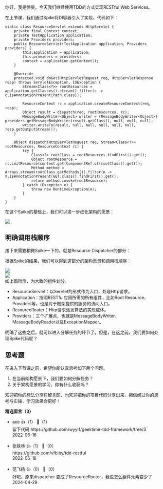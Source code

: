 你好，我是徐昊。今天我们继续使用TDD的方式实现RESTful Web Services。

在上节课，我们通过Spike将DI容器引入了实现，代码如下：

```
static class ResourceServlet extends HttpServlet {
    private final Context context;
    private TestApplication application;
    private Providers providers;
    public ResourceServlet(TestApplication application, Providers providers) {
        this.application = application;
        this.providers = providers;
        context = application.getContext();
    }
    
    @Override
    protected void doGet(HttpServletRequest req, HttpServletResponse resp) throws ServletException, IOException {
        Stream<Class<?>> rootResources = application.getClasses().stream().filter(c -> c.isAnnotationPresent(Path.class));

        ResourceContext rc = application.createResourceContext(req, resp);
        Object result = dispatch(req, rootResources, rc);
        MessageBodyWriter<Object> writer = (MessageBodyWriter<Object>) providers.getMessageBodyWriter(result.getClass(), null, null, null);
        writer.writeTo(result, null, null, null, null, null, resp.getOutputStream());
    }
    
    Object dispatch(HttpServletRequest req, Stream<Class<?>> rootResources, ResourceContext rc) {
        try {
            Class<?> rootClass = rootResources.findFirst().get();
            Object rootResource = rc.initResource(context.get(ComponentRef.of(rootClass)).get());
            Method method = Arrays.stream(rootClass.getMethods()).filter(m -> m.isAnnotationPresent(GET.class)).findFirst().get();
            return method.invoke(rootResource);
        } catch (Exception e) {
            throw new RuntimeException(e);
        }
    }
}
```

在这个Spike的基础上，我们可以进一步细化架构的愿景：

![](https://static001.geekbang.org/resource/image/c4/4b/c4yyfbbe0e0361571e7352f4eefc474b.jpg?wh=2284x1285)

## 明确调用栈顺序

接下来需要稍微Spike一下的，就是Resource Dispatcher的部分：

根据Spike的结果，我们可以得到这部分的架构愿景和调用栈顺序：

![](https://static001.geekbang.org/resource/image/69/f9/69187acce0858b870364248b0f5f99f9.jpg?wh=2284x1285)  
![](https://static001.geekbang.org/resource/image/10/a1/102dee363b2a45734c24ee4ef20c39a1.jpg?wh=2284x1285)  
如上图所示，为大致的组件划分。

- ResourceServlet：以Servlet的形式作为入口，处理Http请求。
- Application：指明RESTful应用所需的所有组件，比如Root Resource、Providers等，也是对于框架提供的服务的访问入口。
- ResourceRouter：Http请求派发算法的实现载体。
- Providers：三个扩展点，也就是MessageBodyWriter，MessageBodyReader以及ExceptionMapper。

明确了这些之后，就可以进入分解任务的环节了。但是，在这之前，我们要如何处理Spike代码呢？

## 思考题

在进入下节课之前，希望你能认真思考如下两个问题。

1. 在当前架构愿景下，我们要如何分解任务？
2. 关于架构愿景的学习，你有什么收获吗？

欢迎把你的想法分享在留言区，也欢迎把你的项目代码分享出来。相信经过你的思考与实操，学习效果会更好！
<div><strong>精选留言（3）</strong></div><ul>
<li><span>aoe</span> 👍（1） 💬（1）<div>留下代码 https:&#47;&#47;github.com&#47;wyyl1&#47;geektime-tdd-framework&#47;tree&#47;3</div>2022-06-16</li><br/><li><span>张铁林</span> 👍（1） 💬（0）<div>https:&#47;&#47;github.com&#47;vfbiby&#47;tdd-restful
</div>2022-06-18</li><br/><li><span>范飞扬</span> 👍（0） 💬（0）<div>好吧，原来dispatcher 变成了ResourceRouter，我说怎么组件元素变少了</div>2024-04-29</li><br/>
</ul>
